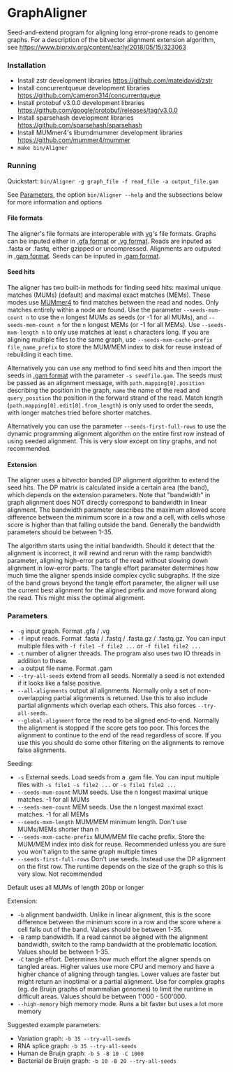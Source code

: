 # GraphAligner

Seed-and-extend program for aligning long error-prone reads to genome graphs. For a description of the bitvector alignment extension algorithm, see https://www.biorxiv.org/content/early/2018/05/15/323063

### Installation

- Install zstr development libraries https://github.com/mateidavid/zstr
- Install concurrentqueue development libraries https://github.com/cameron314/concurrentqueue
- Install protobuf v3.0.0 development libraries https://github.com/google/protobuf/releases/tag/v3.0.0
- Install sparsehash development libraries https://github.com/sparsehash/sparsehash
- Install MUMmer4's libumdmummer development libraries https://github.com/mummer4/mummer
- `make bin/Aligner`

### Running

Quickstart: `bin/Aligner -g graph_file -f read_file -a output_file.gam`

See [Parameters](#parameters), the option `bin/Aligner --help` and the subsections below for more information and options

#### File formats

The aligner's file formats are interoperable with [vg](https://github.com/vgteam/vg/)'s file formats. Graphs can be inputed either in [.gfa format](https://github.com/GFA-spec/GFA-spec) or [.vg format](https://github.com/vgteam/vg/blob/master/src/vg.proto). Reads are inputed as .fasta or .fastq, either gzipped or uncompressed. Alignments are outputed in [.gam format](https://github.com/vgteam/vg/blob/master/src/vg.proto). Seeds can be inputed in [.gam format](https://github.com/vgteam/vg/blob/master/src/vg.proto).

#### Seed hits

The aligner has two built-in methods for finding seed hits: maximal unique matches (MUMs) (default) and maximal exact matches (MEMs). These modes use [MUMmer4](https://github.com/mummer4/mummer) to find matches between the read and nodes. Only matches entirely within a node are found. Use the parameter `--seeds-mum-count n` to use the `n` longest MUMs as seeds (or -1 for all MUMs), and `--seeds-mem-count n` for the `n` longest MEMs (or -1 for all MEMs). Use `--seeds-mxm-length n` to only use matches at least `n` characters long. If you are aligning multiple files to the same graph, use `--seeds-mxm-cache-prefix file_name_prefix` to store the MUM/MEM index to disk for reuse instead of rebuilding it each time.

Alternatively you can use any method to find seed hits and then import the seeds in [.gam format](https://github.com/vgteam/vg/blob/master/src/vg.proto) with the parameter `-s seedfile.gam`. The seeds must be passed as an alignment message, with `path.mapping[0].position` describing the position in the graph, `name` the name of the read and `query_position` the position in the forward strand of the read. Match length (`path.mapping[0].edit[0].from_length`) is only used to order the seeds, with longer matches tried before shorter matches.

Alternatively you can use the parameter `--seeds-first-full-rows` to use the dynamic programming alignment algorithm on the entire first row instead of using seeded alignment. This is very slow except on tiny graphs, and not recommended.

#### Extension

The aligner uses a bitvector banded DP alignment algorithm to extend the seed hits. The DP matrix is calculated inside a certain area (the band), which depends on the extension parameters. Note that "bandwidth" in graph alignment does NOT directly correspond to bandwidth in linear alignment. The bandwidth parameter describes the maximum allowed score difference between the minimum score in a row and a cell, with cells whose score is higher than that falling outside the band. Generally the bandwidth parameters should be between 1-35.

The algorithm starts using the initial bandwidth. Should it detect that the alignment is incorrect, it will rewind and rerun with the ramp bandwidth parameter, aligning high-error parts of the read without slowing down alignment in low-error parts. The tangle effort parameter determines how much time the aligner spends inside complex cyclic subgraphs. If the size of the band grows beyond the tangle effort parameter, the aligner will use the current best alignment for the aligned prefix and move forward along the read. This might miss the optimal alignment.

### Parameters

- `-g` input graph. Format .gfa / .vg
- `-f` input reads. Format .fasta / .fastq / .fasta.gz / .fastq.gz. You can input multiple files with `-f file1 -f file2 ...` or `-f file1 file2 ...`
- `-t` number of aligner threads. The program also uses two IO threads in addition to these.
- `-a` output file name. Format .gam
- `--try-all-seeds` extend from all seeds. Normally a seed is not extended if it looks like a false positive.
- `--all-alignments` output all alignments. Normally only a set of non-overlapping partial alignments is returned. Use this to also include partial alignments which overlap each others. This also forces `--try-all-seeds`.
- `--global-alignment` force the read to be aligned end-to-end. Normally the alignment is stopped if the score gets too poor. This forces the alignment to continue to the end of the read regardless of score. If you use this you should do some other filtering on the alignments to remove false alignments.

Seeding:

- `-s` External seeds. Load seeds from a .gam file. You can input multiple files with `-s file1 -s file2 ...` or `-s file1 file2 ...`
- `--seeds-mum-count` MUM seeds. Use the n longest maximal unique matches. -1 for all MUMs
- `--seeds-mem-count` MEM seeds. Use the n longest maximal exact matches. -1 for all MEMs
- `--seeds-mxm-length` MUM/MEM minimum length. Don't use MUMs/MEMs shorter than n
- `--seeds-mxm-cache-prefix` MUM/MEM file cache prefix. Store the MUM/MEM index into disk for reuse. Recommended unless you are sure you won't align to the same graph multiple times
- `--seeds-first-full-rows` Don't use seeds. Instead use the DP alignment on the first row. The runtime depends on the size of the graph so this is very slow. Not recommended

Default uses all MUMs of length 20bp or longer

Extension:

- `-b` alignment bandwidth. Unlike in linear alignment, this is the score difference between the minimum score in a row and the score where a cell falls out of the band. Values should be between 1-35.
- `-B` ramp bandwidth. If a read cannot be aligned with the alignment bandwidth, switch to the ramp bandwidth at the problematic location. Values should be between 1-35.
- `-C` tangle effort. Determines how much effort the aligner spends on tangled areas. Higher values use more CPU and memory and have a higher chance of aligning through tangles. Lower values are faster but might return an inoptimal or a partial alignment. Use for complex graphs (eg. de Bruijn graphs of mammalian genomes) to limit the runtime in difficult areas. Values should be between 1'000 - 500'000.
- `--high-memory` high memory mode. Runs a bit faster but uses a lot more memory

Suggested example parameters:
- Variation graph: `-b 35 --try-all-seeds`
- RNA splice graph: `-b 35 --try-all-seeds`
- Human de Bruijn graph: `-b 5 -B 10 -C 1000`
- Bacterial de Bruijn graph: `-b 10 -B 20 --try-all-seeds`
